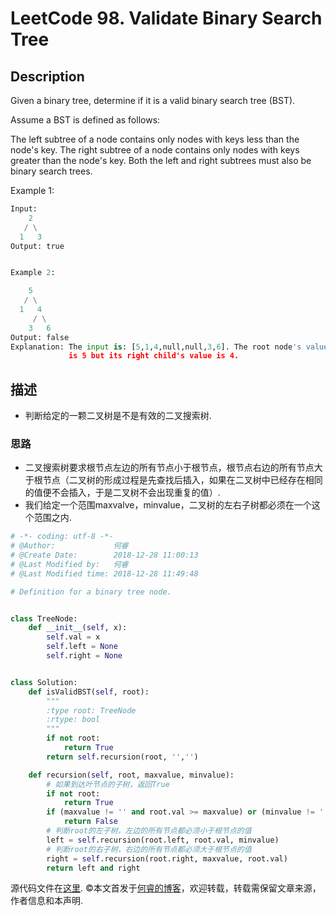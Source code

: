 # LeetCode 98. Validate Binary Search Tree

## Description

Given a binary tree, determine if it is a valid binary search tree (BST).

Assume a BST is defined as follows:

The left subtree of a node contains only nodes with keys less than the node's key.
The right subtree of a node contains only nodes with keys greater than the node's key.
Both the left and right subtrees must also be binary search trees.

Example 1:

```python
Input:
    2
   / \
  1   3
Output: true
```

```python

Example 2:

    5
   / \
  1   4
     / \
    3   6
Output: false
Explanation: The input is: [5,1,4,null,null,3,6]. The root node's value
             is 5 but its right child's value is 4.
```

## 描述

* 判断给定的一颗二叉树是不是有效的二叉搜索树.

### 思路

* 二叉搜索树要求根节点左边的所有节点小于根节点，根节点右边的所有节点大于根节点（二叉树的形成过程是先查找后插入，如果在二叉树中已经存在相同的值便不会插入，于是二叉树不会出现重复的值）.
* 我们给定一个范围maxvalve，minvalue，二叉树的左右子树都必须在一个这个范围之内.

```python
# -*- coding: utf-8 -*-
# @Author:             何睿
# @Create Date:        2018-12-28 11:00:13
# @Last Modified by:   何睿
# @Last Modified time: 2018-12-28 11:49:48

# Definition for a binary tree node.


class TreeNode:
    def __init__(self, x):
        self.val = x
        self.left = None
        self.right = None


class Solution:
    def isValidBST(self, root):
        """
        :type root: TreeNode
        :rtype: bool
        """
        if not root:
            return True
        return self.recursion(root, '','')

    def recursion(self, root, maxvalue, minvalue):
        # 如果到达叶节点的子树，返回True
        if not root:
            return True
        if (maxvalue != '' and root.val >= maxvalue) or (minvalue != '' and root.val <= minvalue):
            return False
        # 判断root的左子树，左边的所有节点都必须小于根节点的值
        left = self.recursion(root.left, root.val, minvalue)
        # 判断root的右子树，右边的所有节点都必须大于根节点的值
        right = self.recursion(root.right, maxvalue, root.val)
        return left and right
```

源代码文件在[这里](https://github.com/ruicore/Algorithm/blob/master/Leetcode/2018-12-28-98-Validate-Binary-Search-Tree.py).
©本文首发于[何睿的博客](https://www.ruicore.cn/leetcode-98-validate-binary-search-tree/)，欢迎转载，转载需保留文章来源，作者信息和本声明.
